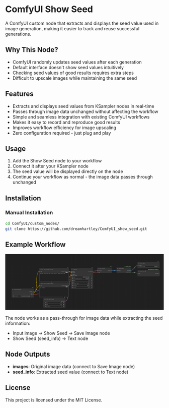 # ComfyUI Show Seed

A ComfyUI custom node that extracts and displays the seed value used in image generation, making it easier to track and reuse successful generations.

## Why This Node?

- ComfyUI randomly updates seed values after each generation
- Default interface doesn't show seed values intuitively
- Checking seed values of good results requires extra steps
- Difficult to upscale images while maintaining the same seed

## Features

- Extracts and displays seed values from KSampler nodes in real-time
- Passes through image data unchanged without affecting the workflow
- Simple and seamless integration with existing ComfyUI workflows
- Makes it easy to record and reproduce good results
- Improves workflow efficiency for image upscaling
- Zero configuration required - just plug and play

## Usage

1. Add the Show Seed node to your workflow
2. Connect it after your KSampler node
3. The seed value will be displayed directly on the node
4. Continue your workflow as normal - the image data passes through unchanged

## Installation

### Manual Installation
```bash
cd ComfyUI/custom_nodes/
git clone https://github.com/dreamhartley/ComfyUI_show_seed.git
```

## Example Workflow

![Example Workflow](example/workflow.png)

The node works as a pass-through for image data while extracting the seed information:
- Input image → Show Seed → Save Image node
- Show Seed (seed_info) → Text node

## Node Outputs

- **images**: Original image data (connect to Save Image node)
- **seed_info**: Extracted seed value (connect to Text node)

## License

This project is licensed under the MIT License.
